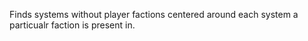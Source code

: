 ﻿Finds systems without player factions centered around each system a particualr faction is present in.